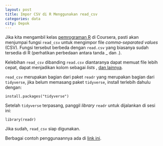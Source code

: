 ```yaml
---
layout: post
title: Impor CSV di R Menggunakan read_csv
categories: data
city: Depok
---
```

Jika kita mengambil kelas [pemrograman R](https://www.coursera.org/learn/r-programming) di Coursera, pasti akan menjumpai fungsi `read_csv` untuk mengimpor file _comma-separated values_ (CSV). Fungsi tersebut berbeda dengan `read.csv` yang biasanya sudah tersedia di R (perhatikan perbedaan antara tanda _ dan .). 

Kelebihan `read_csv` dibanding `read.csv` diantaranya dapat memuat file lebih cepat, dapat menjadikan kolom sebagai _lists_ , [dan lainnya](https://medium.com/r-tutorials/r-functions-daily-read-csv-3c418c25cba4).

`read_csv` merupakan bagian dari paket `readr` yang merupakan bagian dari `tidyverse`, jika belum memasang paket `tidyverse`, install terlebih dahulu dengan:

`install.packages("tidyverse")`

Setelah `tidyverse` terpasang, panggil _library_ `readr` untuk dijalankan di sesi ini:

  `library(readr)`

Jika sudah, `read_csv` siap digunakan. 

Berbagai contoh penggunaannya ada di [link ini](https://r4ds.had.co.nz/data-import.html).
